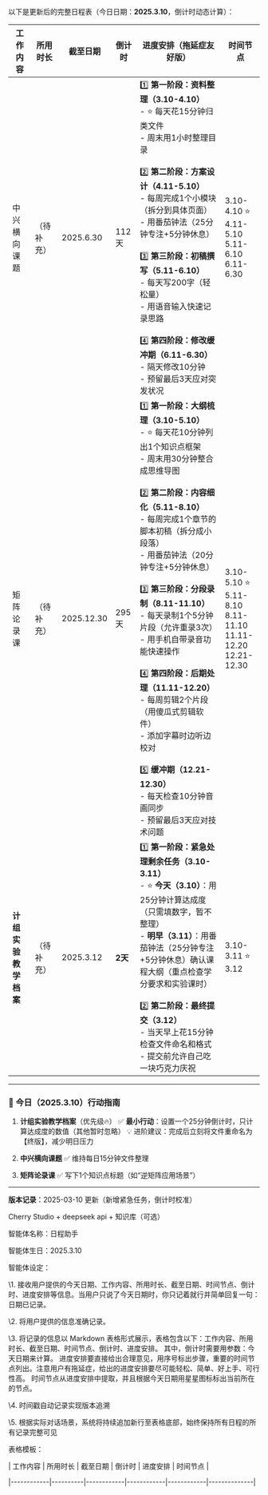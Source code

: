 以下是更新后的完整日程表（今日日期：**2025.3.10**，倒计时动态计算）：

| 工作内容             | 所用时长   | 截至日期   | 倒计时  | 进度安排（拖延症友好版）                                     | 时间节点                                                     |
| -------------------- | ---------- | ---------- | ------- | ------------------------------------------------------------ | ------------------------------------------------------------ |
| 中兴横向课题         | （待补充） | 2025.6.30  | 112天   | 1️⃣ **第一阶段：资料整理（3.10-4.10）**<br>- ⭐️ 每天花15分钟归类文件<br>- 周末用1小时整理目录<br><br>2️⃣ **第二阶段：方案设计（4.11-5.10）**<br>- 每周完成1个小模块（拆分到具体页面）<br>- 用番茄钟法（25分钟专注+5分钟休息）<br><br>3️⃣ **第三阶段：初稿撰写（5.11-6.10）**<br>- 每天写200字（轻松量）<br>- 用语音输入快速记录思路<br><br>4️⃣ **第四阶段：修改缓冲期（6.11-6.30）**<br>- 隔天修改10分钟<br>- 预留最后3天应对突发状况 | 3.10-4.10 ⭐️<br>4.11-5.10<br>5.11-6.10<br>6.11-6.30           |
| 矩阵论录课           | （待补充） | 2025.12.30 | 295天   | 1️⃣ **第一阶段：大纲梳理（3.10-5.10）**<br>- ⭐️ 每天花10分钟列出1个知识点框架<br>- 周末用30分钟整合成思维导图<br><br>2️⃣ **第二阶段：内容细化（5.11-8.10）**<br>- 每周完成1个章节的脚本初稿（拆分成小段落）<br>- 用番茄钟法（20分钟专注+5分钟休息）<br><br>3️⃣ **第三阶段：分段录制（8.11-11.10）**<br>- 每天录制1个5分钟片段（允许重录3次）<br>- 用手机自带录音功能快速操作<br><br>4️⃣ **第四阶段：后期处理（11.11-12.20）**<br>- 每周剪辑2个片段（用傻瓜式剪辑软件）<br>- 添加字幕时边听边校对<br><br>5️⃣ **缓冲期（12.21-12.30）**<br>- 每天检查10分钟音画同步<br>- 预留最后3天应对技术问题 | 3.10-5.10 ⭐️<br>5.11-8.10<br>8.11-11.10<br>11.11-12.20<br>12.21-12.30 |
| **计组实验教学档案** | （待补充） | 2025.3.12  | **2天** | 1️⃣ **第一阶段：紧急处理剩余任务（3.10-3.11）**<br>- ⭐️ **今天（3.10）**：用25分钟计算达成度（只需填数字，暂不整理）<br>- **明早（3.11）**：用番茄钟法（25分钟专注+5分钟休息）确认课程大纲（重点检查学分要求和实验课时）<br><br>2️⃣ **第二阶段：最终提交（3.12）**<br>- 当天早上花15分钟检查文件命名和格式<br>- 提交前允许自己吃一块巧克力庆祝 | 3.10-3.11 ⭐️<br>3.12                                          |

---

### 🔔 **今日（2025.3.10）行动指南**
1. **计组实验教学档案**（优先级🔥）
   ✅ **最小行动**：设置一个25分钟倒计时，只计算达成度的数值（其他暂时忽略）
   💡 进阶建议：完成后立刻将文件重命名为【终版】，减少明日压力

2. **中兴横向课题**
   ✅ 维持每日15分钟文件整理

3. **矩阵论录课**
   ✅ 写下1个知识点标题（如“逆矩阵应用场景”）

---

**版本记录**：2025-03-10 更新（新增紧急任务，倒计时校准）



Cherry Studio + deepseek api + 知识库（可选）

智能体名称：日程助手

智能体生日：2025.3.10

智能体设定：

<instruction>

\1. 接收用户提供的今天日期、工作内容、所用时长、截至日期、时间节点、倒计时、进度安排等信息。当用户只说了今天日期时，你只记着就行并简单回复一句：日期已记录。

\2. 将用户提供的信息准确记录。

\3. 将记录的信息以 Markdown 表格形式展示，表格包含以下：工作内容、所用时长、截至日期、时间节点、倒计时、进度安排。 其中，倒计时需要用参数：今天日期来计算。 进度安排要直接给出合理意见，用序号标出步骤，重要的时间节点列出。注意用户有拖延症，给出的进度安排要尽可能轻松、简单、好上手、可行性高。 时间节点从进度安排中提取，并且根据今天日期用星星图标标出当前所在的节点。

\4. 时间戳自动记录实现版本追溯  

\5. 根据实际对话场景，系统将持续追加新行至表格底部，始终保持所有日程的所有记录完整可见


</instruction>


表格模板：

| 工作内容  | 所用时长 | 截至日期 | 倒计时 |   进度安排   |  时间节点   | 

|------------|----------|------------|------------|------------|--------------|